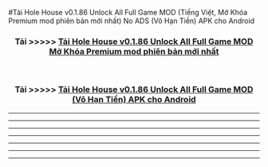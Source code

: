 #Tải Hole House v0.1.86 Unlock All Full Game  MOD (Tiếng Việt, Mở Khóa Premium mod phiên bản mới nhất) No ADS (Vô Hạn Tiền) APK cho Android



<div align="center">
<h3>Tải >>>>> <a href="https://roarman.web.app/?vt=Hole House v0.1.86 Unlock All Full Game ">Tải Hole House v0.1.86 Unlock All Full Game  MOD Mở Khóa Premium mod phiên bản mới nhất</a></h3><br>

<h3>Tải >>>>> <a href="https://roarman.web.app/?vt=Hole House v0.1.86 Unlock All Full Game ">Tải Hole House v0.1.86 Unlock All Full Game  MOD (Vô Hạn Tiền) APK cho Android</a></h3>
</div>


----------------------------------------------------------

----------------------------------------------------------

----------------------------------------------------------

----------------------------------------------------------

----------------------------------------------------------

----------------------------------------------------------

----------------------------------------------------------

